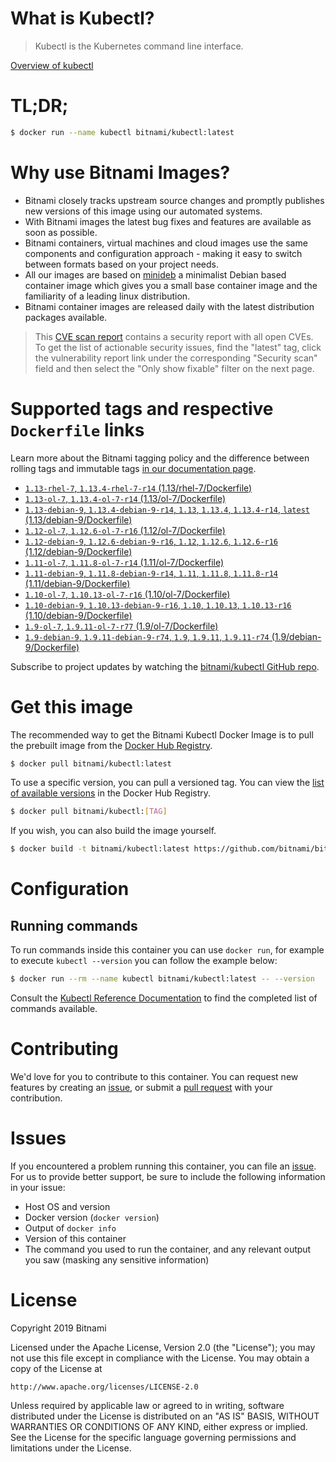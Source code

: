 
# What is Kubectl?

> Kubectl is the Kubernetes command line interface.

[Overview of kubectl](https://kubernetes.io/docs/reference/kubectl/overview/)

# TL;DR;

```bash
$ docker run --name kubectl bitnami/kubectl:latest
```

# Why use Bitnami Images?

* Bitnami closely tracks upstream source changes and promptly publishes new versions of this image using our automated systems.
* With Bitnami images the latest bug fixes and features are available as soon as possible.
* Bitnami containers, virtual machines and cloud images use the same components and configuration approach - making it easy to switch between formats based on your project needs.
* All our images are based on [minideb](https://github.com/bitnami/minideb) a minimalist Debian based container image which gives you a small base container image and the familiarity of a leading linux distribution.
* Bitnami container images are released daily with the latest distribution packages available.


> This [CVE scan report](https://quay.io/repository/bitnami/kubectl?tab=tags) contains a security report with all open CVEs. To get the list of actionable security issues, find the "latest" tag, click the vulnerability report link under the corresponding "Security scan" field and then select the "Only show fixable" filter on the next page.

# Supported tags and respective `Dockerfile` links

Learn more about the Bitnami tagging policy and the difference between rolling tags and immutable tags [in our documentation page](https://docs.bitnami.com/containers/how-to/understand-rolling-tags-containers/).


* [`1.13-rhel-7`, `1.13.4-rhel-7-r14` (1.13/rhel-7/Dockerfile)](https://github.com/bitnami/bitnami-docker-kubectl/blob/1.13.4-rhel-7-r14/1.13/rhel-7/Dockerfile)
* [`1.13-ol-7`, `1.13.4-ol-7-r14` (1.13/ol-7/Dockerfile)](https://github.com/bitnami/bitnami-docker-kubectl/blob/1.13.4-ol-7-r14/1.13/ol-7/Dockerfile)
* [`1.13-debian-9`, `1.13.4-debian-9-r14`, `1.13`, `1.13.4`, `1.13.4-r14`, `latest` (1.13/debian-9/Dockerfile)](https://github.com/bitnami/bitnami-docker-kubectl/blob/1.13.4-debian-9-r14/1.13/debian-9/Dockerfile)
* [`1.12-ol-7`, `1.12.6-ol-7-r16` (1.12/ol-7/Dockerfile)](https://github.com/bitnami/bitnami-docker-kubectl/blob/1.12.6-ol-7-r16/1.12/ol-7/Dockerfile)
* [`1.12-debian-9`, `1.12.6-debian-9-r16`, `1.12`, `1.12.6`, `1.12.6-r16` (1.12/debian-9/Dockerfile)](https://github.com/bitnami/bitnami-docker-kubectl/blob/1.12.6-debian-9-r16/1.12/debian-9/Dockerfile)
* [`1.11-ol-7`, `1.11.8-ol-7-r14` (1.11/ol-7/Dockerfile)](https://github.com/bitnami/bitnami-docker-kubectl/blob/1.11.8-ol-7-r14/1.11/ol-7/Dockerfile)
* [`1.11-debian-9`, `1.11.8-debian-9-r14`, `1.11`, `1.11.8`, `1.11.8-r14` (1.11/debian-9/Dockerfile)](https://github.com/bitnami/bitnami-docker-kubectl/blob/1.11.8-debian-9-r14/1.11/debian-9/Dockerfile)
* [`1.10-ol-7`, `1.10.13-ol-7-r16` (1.10/ol-7/Dockerfile)](https://github.com/bitnami/bitnami-docker-kubectl/blob/1.10.13-ol-7-r16/1.10/ol-7/Dockerfile)
* [`1.10-debian-9`, `1.10.13-debian-9-r16`, `1.10`, `1.10.13`, `1.10.13-r16` (1.10/debian-9/Dockerfile)](https://github.com/bitnami/bitnami-docker-kubectl/blob/1.10.13-debian-9-r16/1.10/debian-9/Dockerfile)
* [`1.9-ol-7`, `1.9.11-ol-7-r77` (1.9/ol-7/Dockerfile)](https://github.com/bitnami/bitnami-docker-kubectl/blob/1.9.11-ol-7-r77/1.9/ol-7/Dockerfile)
* [`1.9-debian-9`, `1.9.11-debian-9-r74`, `1.9`, `1.9.11`, `1.9.11-r74` (1.9/debian-9/Dockerfile)](https://github.com/bitnami/bitnami-docker-kubectl/blob/1.9.11-debian-9-r74/1.9/debian-9/Dockerfile)

Subscribe to project updates by watching the [bitnami/kubectl GitHub repo](https://github.com/bitnami/bitnami-docker-kubectl).

# Get this image

The recommended way to get the Bitnami Kubectl Docker Image is to pull the prebuilt image from the [Docker Hub Registry](https://hub.docker.com/r/bitnami/kubectl).

```bash
$ docker pull bitnami/kubectl:latest
```

To use a specific version, you can pull a versioned tag. You can view the [list of available versions](https://hub.docker.com/r/bitnami/kubectl/tags/) in the Docker Hub Registry.

```bash
$ docker pull bitnami/kubectl:[TAG]
```

If you wish, you can also build the image yourself.

```bash
$ docker build -t bitnami/kubectl:latest https://github.com/bitnami/bitnami-docker-kubectl.git
```

# Configuration

## Running commands

To run commands inside this container you can use `docker run`, for example to execute `kubectl --version` you can follow the example below:

```bash
$ docker run --rm --name kubectl bitnami/kubectl:latest -- --version
```

Consult the [Kubectl Reference Documentation](https://kubernetes.io/docs/reference/generated/kubectl/kubectl-commands) to find the completed list of commands available.

# Contributing

We'd love for you to contribute to this container. You can request new features by creating an [issue](https://github.com/bitnami/bitnami-docker-kubectl/issues), or submit a [pull request](https://github.com/bitnami/bitnami-docker-kubectl/pulls) with your contribution.

# Issues

If you encountered a problem running this container, you can file an [issue](https://github.com/bitnami/bitnami-docker-kubectl/issues). For us to provide better support, be sure to include the following information in your issue:

- Host OS and version
- Docker version (`docker version`)
- Output of `docker info`
- Version of this container
- The command you used to run the container, and any relevant output you saw (masking any sensitive information)

# License

Copyright 2019 Bitnami

Licensed under the Apache License, Version 2.0 (the "License");
you may not use this file except in compliance with the License.
You may obtain a copy of the License at

    http://www.apache.org/licenses/LICENSE-2.0

Unless required by applicable law or agreed to in writing, software
distributed under the License is distributed on an "AS IS" BASIS,
WITHOUT WARRANTIES OR CONDITIONS OF ANY KIND, either express or implied.
See the License for the specific language governing permissions and
limitations under the License.
